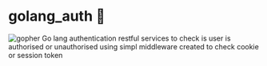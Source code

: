 # golang_auth 🔑
![gopher](https://github.com/Geeks-Vegeta/golang_auth/assets/89457811/be072870-a5b3-4fca-afbc-0dcf86a4242c)
Go lang authentication restful services to check is user is authorised or unauthorised using simpl middleware created to check cookie or session token 

